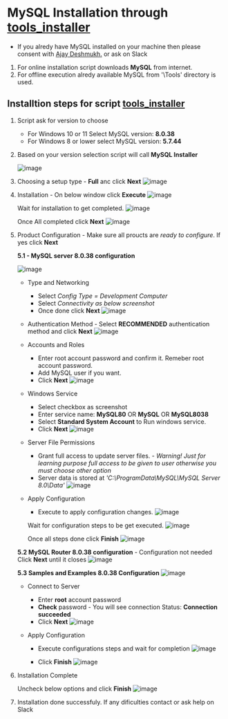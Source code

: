 # MySQL Installation through [tools_installer](./tools_installer.bat)
- If you alredy have MySQL installed on your machine then please consent with [Ajay Deshmukh.](https://github.com/ajstyle2410) or ask on Slack

1. For online installation script downloads **MySQL** from internet.
2. For offline execution alredy available MySQL from '\Tools\' directory is used.

## Installtion steps for script [tools_installer](./tools_installer.bat)
1. Script ask for version to choose
   * For Windows 10 or 11 Select MySQL version: **8.0.38**
   * For Windows 8 or lower select MySQL version: **5.7.44**
2. Based on your version selection script will call **MySQL Installer**
   
   ![image](https://github.com/user-attachments/assets/36c51bed-4f7d-4945-9a72-837817ad3824)
   
3. Choosing a setup type - **Full** anc click **Next**
   ![image](https://github.com/user-attachments/assets/418a0708-5630-448a-92c4-7b5fe0bc5cc7)
   
4. Installation - On below window click **Execute**
   ![image](https://github.com/user-attachments/assets/24a9434f-a58c-4cc0-ac45-d06f7ebe3178)

   Wait for installation to get completed.
   ![image](https://github.com/user-attachments/assets/18070b24-ff94-4c34-972b-e356762c3f0d)

   Once All completed click **Next**
   ![image](https://github.com/user-attachments/assets/03cce570-25ba-4b4d-80e2-266d89290fb2)

5. Product Configuration - Make sure all proucts are _ready to configure_. If yes click **Next**

   **5.1 - MySQL server 8.0.38 configuration**
   
   ![image](https://github.com/user-attachments/assets/e3884109-19fa-40bb-92ab-d0e86d9f57ad)

   - Type and Networking
     * Select _Config Type = Development Computer_
     * Select _Connectivity as below screenshot_
     * Once done click **Next**
     ![image](https://github.com/user-attachments/assets/ee5ff852-4007-454e-a2dc-281fe80beace)

   - Authentication Method - Select **RECOMMENDED** authentication method and click **Next**
     ![image](https://github.com/user-attachments/assets/1b095ce0-4454-4374-9592-bc7f72208c48)

   - Accounts and Roles
     * Enter root account password and confirm it. Remeber root account password.
     * Add MySQL user if you want.
     * Click **Next**
     ![image](https://github.com/user-attachments/assets/1f355775-6188-4d60-bfca-653e73e1efc3)

   - Windows Service
     * Select checkbox as screenshot
     * Enter service name: **MySQL80** OR **MySQL** OR **MySQL8038**
     * Select **Standard System Account** to Run windows service.
     * Click **Next**
     ![image](https://github.com/user-attachments/assets/9848fbd9-27c2-4258-b85f-1f9eb6cbdabd)

   - Server File Permissions
     * Grant full access to update server files. - _Warning! Just for learning purpose full access to be given to user otherwise you must choose other option_
     * Server data is stored at _'C:\ProgramData\MySQL\MySQL Server 8.0\Data'_
     ![image](https://github.com/user-attachments/assets/1548762d-cf29-4919-92f0-ee6162338850)

   - Apply Configuration
     * Execute to apply configuration changes.
     ![image](https://github.com/user-attachments/assets/d14a0467-47e2-48ee-8c6e-95097d9ac1de)

     Wait for configuration steps to be get executed.
     ![image](https://github.com/user-attachments/assets/62333eb0-0026-4b34-a81e-4b89a3f2ebd0)

     Once all steps done click **Finish**
     ![image](https://github.com/user-attachments/assets/f3b86e87-a5fc-4990-b3da-d61404badbbe)

   **5.2 MySQL Router 8.0.38 configuration** - Configuration not needed
   Click **Next** until it closes
   ![image](https://github.com/user-attachments/assets/0b465e4f-ebef-4454-898f-58d1bfde87ab)
    

   **5.3 Samples and Examples 8.0.38 Configuration**
   ![image](https://github.com/user-attachments/assets/f7cd766c-2cce-41fc-8aad-c8eadef68074)

   - Connect to Server
     * Enter **root** account password
     * **Check** password - You will see connection Status: **Connection succeeded**
     * Click **Next**
     ![image](https://github.com/user-attachments/assets/196c09b4-2bb4-4d86-a6a6-9fea59da04f9)

   - Apply Configuration
     * Execute configurations steps and wait for completion
       ![image](https://github.com/user-attachments/assets/a861ab6c-e67f-446c-9763-8e72fd9eea95)

     * Click **Finish**
       ![image](https://github.com/user-attachments/assets/7a00859d-ff45-4eb6-9175-cd4a9036abe1)

7. Installation Complete

   Uncheck below options and click **Finish**
   ![image](https://github.com/user-attachments/assets/d59fd8d0-6194-472c-8d52-03764b529da1)


8. Installation done successfuly. If any dificulties contact or ask help on Slack
   
